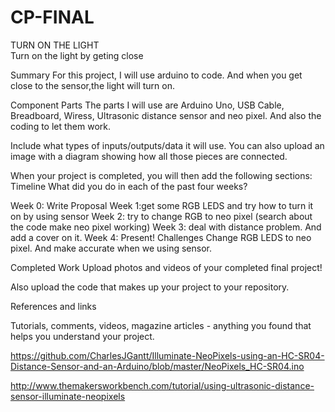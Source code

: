 # CP-FINAL

TURN ON THE LIGHT<br>
Turn on the light by geting close

Summary
For this project, I will use arduino to code. And when you get close to the sensor,the light will turn on.


Component Parts
The parts I will use are Arduino Uno, USB Cable, Breadboard, Wiress, Ultrasonic distance sensor and neo pixel. And also the coding to let them work.

Include what types of inputs/outputs/data it will use. You can also upload an image with a diagram showing how all those pieces are connected.

When your project is completed, you will then add the following sections:
Timeline
What did you do in each of the past four weeks?

Week 0: Write Proposal
Week 1:get some RGB LEDS and try how to turn it on by using sensor 
Week 2: try to change RGB to neo pixel (search about the code make neo pixel working)
Week 3: deal with distance problem. And add a cover on it.
Week 4: Present!
Challenges
Change RGB LEDS to neo pixel. And make accurate when we using sensor.

Completed Work
Upload photos and videos of your completed final project!

Also upload the code that makes up your project to your repository.

References and links

Tutorials, comments, videos, magazine articles - anything you found that helps you understand your project.


https://github.com/CharlesJGantt/Illuminate-NeoPixels-using-an-HC-SR04-Distance-Sensor-and-an-Arduino/blob/master/NeoPixels_HC-SR04.ino

http://www.themakersworkbench.com/tutorial/using-ultrasonic-distance-sensor-illuminate-neopixels
